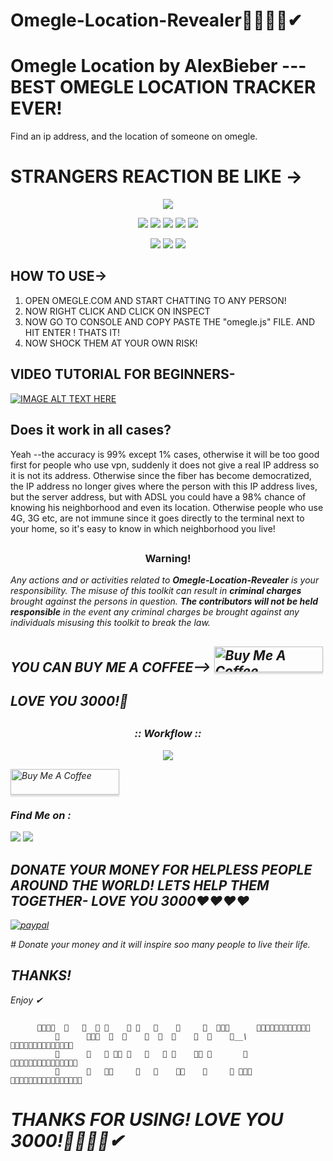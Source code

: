 # Omegle-Location-Revealer🔴🔴🔴🔴✔
# Omegle Location by AlexBieber ---BEST OMEGLE LOCATION TRACKER EVER!
Find an ip address, and the location of someone on omegle.
# STRANGERS REACTION BE LIKE ->

<p align="center">
  <img src="https://c.tenor.com/0Ll8B73iS30AAAAd/girl-shocked.gif">
  </p>
<p align="center">
  <img src="https://img.shields.io/badge/Version-2.0-green?style=for-the-badge">
  <img src="https://img.shields.io/github/license/alexbieber/Omegle-Location-Revealer?style=for-the-badge">
  <img src="https://img.shields.io/github/stars/alexbieber/Omegle-Location-Revealer?style=for-the-badge">
  <img src="https://img.shields.io/github/issues/alexbieber/Omegle-Location-Revealer?color=red&style=for-the-badge">
  <img src="https://img.shields.io/github/forks/alexbieber/Omegle-Location-Revealer?color=teal&style=for-the-badge">
</p>

<p align="center">
  <img src="https://img.shields.io/badge/Author-Alex--Bieber-cyan?style=flat-square">
  <img src="https://img.shields.io/badge/Open%20Source-Yes-cyan?style=flat-square">
  <img src="https://img.shields.io/badge/Written%20In-Bash-cyan?style=flat-square">
</p>

## HOW TO USE->
1) OPEN OMEGLE.COM AND START CHATTING TO ANY PERSON!
2) NOW RIGHT CLICK AND CLICK ON INSPECT 
3) NOW GO TO CONSOLE AND COPY PASTE THE "omegle.js" FILE. AND HIT ENTER ! THATS IT!
4) NOW SHOCK THEM AT YOUR OWN RISK!

## VIDEO TUTORIAL FOR BEGINNERS-

[![IMAGE ALT TEXT HERE](https://img.youtube.com/vi/KaeWtBs0kNw/0.jpg)](https://www.youtube.com/watch?v=KaeWtBs0kNw)


## Does it work in all cases?
Yeah --the accuracy is 99% except 1%  cases, otherwise it will be too good first for people who use vpn, suddenly it does not give a real IP address so it is not its address. Otherwise since the fiber has become democratized, the IP address no longer gives where the person with this IP address lives, but the server address, but with ADSL you could have a 98% chance of knowing his neighborhood and even its location.
Otherwise people who use 4G, 3G etc, are not immune since it goes directly to the terminal next to your home, so it's easy to know in which neighborhood you live!
 ##

<h3><p align="center">Warning!</p></h3>

<i>Any actions and or activities related to <b>Omegle-Location-Revealer</b> is your responsibility. The misuse of this toolkit can result in <b>criminal charges</b> brought against the persons in question. <b>The contributors will not be held responsible</b> in the event any criminal charges be brought against any individuals misusing this toolkit to break the law.

## YOU CAN BUY ME A COFFEE-->  <a href="https://www.buymeacoffee.com/alexbieber" target="_blank"><img src="https://www.buymeacoffee.com/assets/img/custom_images/orange_img.png" alt="Buy Me A Coffee" style="height: 41px !important;width: 174px !important;box-shadow: 0px 3px 2px 0px rgba(190, 190, 190, 0.5) !important;-webkit-box-shadow: 0px 3px 2px 0px rgba(190, 190, 190, 0.5) !important;" ></a>

## LOVE YOU 3000!🔴


##

<h3 align="center">
:: Workflow ::
</h3>
<p align="center">
<img src="https://bestanimations.com/media/kids/108128398girl-kid-animated-gif-5.gif"/>
</p>
 <a href="https://www.buymeacoffee.com/alexbieber" target="_blank"><img src="https://www.buymeacoffee.com/assets/img/custom_images/orange_img.png" alt="Buy Me A Coffee" style="height: 41px !important;width: 174px !important;box-shadow: 0px 3px 2px 0px rgba(190, 190, 190, 0.5) !important;-webkit-box-shadow: 0px 3px 2px 0px rgba(190, 190, 190, 0.5) !important;" ></a>


### Find Me on :
<p align="left">
  <a href="https://github.com/alexbieber" target="_blank"><img src="https://img.shields.io/badge/Github-Alex--Bieber-green?style=for-the-badge&logo=github"></a>
  <a href="https://www.instagram.com/alexbieber1234" target="_blank"><img src="https://img.shields.io/badge/IG-%40alexbieber1234-red?style=for-the-badge&logo=instagram"></a>
</p>


## DONATE YOUR MONEY FOR HELPLESS PEOPLE AROUND THE WORLD! LETS HELP THEM TOGETHER- LOVE YOU 3000❤❤❤❤
<p>
  <a href="https://www.paypal.me/alexbieber1234">
      <img src="https://www.paypalobjects.com/en_US/i/btn/btn_donateCC_LG.gif" alt="paypal">
  </a>
</p>
# Donate your money and it will inspire soo many people to live their life.


 ## THANKS!  
   Enjoy ✔
 ## 
          🔴🔴🔴🔴  🔴   🔴  🔴 🔴    🔴 🔴   🔴    🔴     🔴  🔴🔴🔴      🔴🔴🔴🔴🔴🔴🔴🔴🔴🔴🔴🔴
              🔴      🔴🔴🔴  🔴  🔴    🔴  🔴  🔴    🔴  🔴    🔴__\         🔴🔴🔴🔴🔴🔴🔴🔴🔴🔴🔴🔴🔴🔴
              🔴      🔴   🔴 🔴🔴 🔴   🔴   🔴 🔴    🔴🔴 🔴       🔴        🔴🔴🔴🔴🔴🔴🔴🔴🔴🔴🔴🔴🔴🔴🔴
              🔴      🔴   🔴🔴     🔴   🔴    🔴🔴    🔴     🔴 🔴🔴🔴        🔴🔴🔴🔴🔴🔴🔴🔴🔴🔴🔴🔴🔴🔴🔴🔴
                                                                              
# THANKS FOR USING! LOVE YOU 3000!🔴🔴🔴🔴✔

